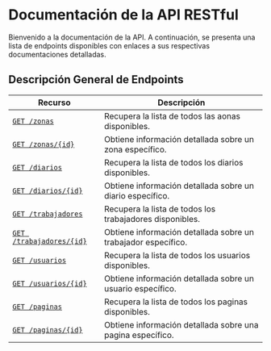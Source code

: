 # Documentación de la API RESTful

Bienvenido a la documentación de la API. A continuación, se presenta una lista
de endpoints disponibles con enlaces a sus respectivas documentaciones detalladas.

## Descripción General de Endpoints

| Recurso                    | Descripción |
| -------------------------- | ----------- |
| [`GET /zonas`](./endpoints//get-variables.md)               | Recupera la lista de todos las aonas disponibles. |
| [`GET /zonas/{id}`](./endpoints//get-variables-id.md)          | Obtiene información detallada sobre un zona específico. |
| [`GET /diarios`](./endpoints//get-variables.md)               | Recupera la lista de todos los diarios disponibles. |
| [`GET /diarios/{id}`](./endpoints//get-variables-id.md)          | Obtiene información detallada sobre un diario específico. |
| [`GET /trabajadores`](./endpoints//get-variables.md)               | Recupera la lista de todos los trabajadores disponibles. |
| [`GET /trabajadores/{id}`](./endpoints//get-variables-id.md)          | Obtiene información detallada sobre un trabajador específico. |
| [`GET /usuarios`](./endpoints//get-variables.md)               | Recupera la lista de todos los usuarios disponibles. |
| [`GET /usuarios/{id}`](./endpoints//get-variables-id.md)          | Obtiene información detallada sobre un usuario específico. |
| [`GET /paginas`](./endpoints//get-variables.md)               | Recupera la lista de todos los paginas disponibles. |
| [`GET /paginas/{id}`](./endpoints//get-variables-id.md)          | Obtiene información detallada sobre una pagina específico. |

